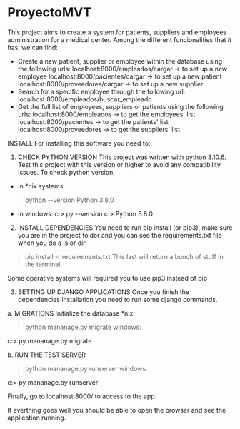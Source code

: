 # ProyectoMVT

This project aims to create a system for patients, suppliers and employees administration for a medical center. 
Among the different funcionalities that it has, we can find:
- Create a new patient, supplier or employee within the database using the following urls:
    localhost:8000/empleados/cargar         -> to set up a new employee
    localhost:8000/pacientes/cargar         -> to set up a new patient
    localhost:8000/proveedores/cargar       -> to set up a new supplier
- Search for a specific employee through the following url:
    localhost:8000/empleados/buscar_empleado
- Get the full list of employees, suppliers or patients using the following urls:
    localhost:8000/empleados        -> to get the employees' list
    localhost:8000/pacientes        -> to get the patients' list
    localhost:8000/proveedores      -> to get the suppliers' list

INSTALL
For installing this software you need to:

1. CHECK PYTHON VERSION
This project was written with python 3.10.6. 
Test this project with this version or higher to avoid any compatibility issues.
To check python version,

- in *nix systems:
> python --version
> Python 3.8.0

- in windows:
c:\> py --version
c:\> Python 3.8.0

2. INSTALL DEPENDENCIES
You need to run pip install (or pip3), make sure you are in the project folder and you can see the requirements.txt file when you do a ls or dir:

> pip install -r requirements.txt
This last will return a bunch of stuff in the terminal.

Some operative systems will required you to use pip3 instead of pip

3. SETTING UP DJANGO APPLICATIONS
Once you finish the dependencies installation you need to run some django commands.

a. MIGRATIONS
Initialize the database *nix:

> python mananage.py migrate
windows:

c:\> py mananage.py migrate

b. RUN THE TEST SERVER
> python mananage.py runserver
windows:

c:\> py mananage.py runserver

Finally, go to localhost:8000/ to access to the app.

If everthing goes well you should be able to open the browser and see the application running.